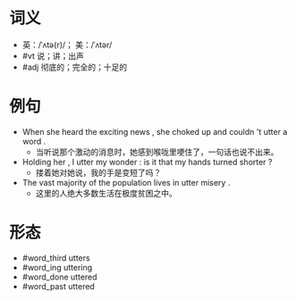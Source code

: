 # 词义
- 英：/ˈʌtə(r)/； 美：/ˈʌtər/
- #vt 说；讲；出声
- #adj 彻底的；完全的；十足的
# 例句
- When she heard the exciting news , she choked up and couldn 't utter a word .
	- 当听说那个激动的消息时，她感到喉咙里哽住了，一句话也说不出来。
- Holding her , I utter my wonder : is it that my hands turned shorter ?
	- 搂着她对她说，我的手是变短了吗？
- The vast majority of the population lives in utter misery .
	- 这里的人绝大多数生活在极度贫困之中。
# 形态
- #word_third utters
- #word_ing uttering
- #word_done uttered
- #word_past uttered
